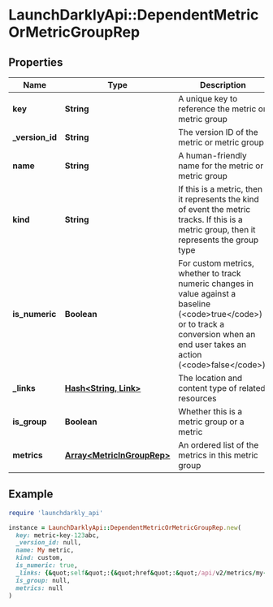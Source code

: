 # LaunchDarklyApi::DependentMetricOrMetricGroupRep

## Properties

| Name | Type | Description | Notes |
| ---- | ---- | ----------- | ----- |
| **key** | **String** | A unique key to reference the metric or metric group |  |
| **_version_id** | **String** | The version ID of the metric or metric group |  |
| **name** | **String** | A human-friendly name for the metric or metric group |  |
| **kind** | **String** | If this is a metric, then it represents the kind of event the metric tracks. If this is a metric group, then it represents the group type |  |
| **is_numeric** | **Boolean** | For custom metrics, whether to track numeric changes in value against a baseline (&lt;code&gt;true&lt;/code&gt;) or to track a conversion when an end user takes an action (&lt;code&gt;false&lt;/code&gt;). | [optional] |
| **_links** | [**Hash&lt;String, Link&gt;**](Link.md) | The location and content type of related resources |  |
| **is_group** | **Boolean** | Whether this is a metric group or a metric |  |
| **metrics** | [**Array&lt;MetricInGroupRep&gt;**](MetricInGroupRep.md) | An ordered list of the metrics in this metric group | [optional] |

## Example

```ruby
require 'launchdarkly_api'

instance = LaunchDarklyApi::DependentMetricOrMetricGroupRep.new(
  key: metric-key-123abc,
  _version_id: null,
  name: My metric,
  kind: custom,
  is_numeric: true,
  _links: {&quot;self&quot;:{&quot;href&quot;:&quot;/api/v2/metrics/my-project/my-metric&quot;,&quot;type&quot;:&quot;application/json&quot;}},
  is_group: null,
  metrics: null
)
```

